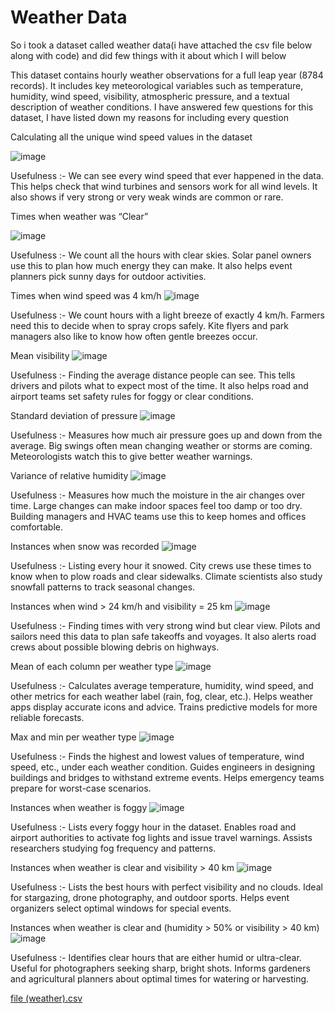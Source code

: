 # Weather Data
So i took a dataset called weather data(i have attached the csv file below along with code) and did few things with it about which I will below 

This dataset contains hourly weather observations for a full leap year (8784 records). It includes key meteorological variables such as temperature, humidity, wind speed, visibility, atmospheric pressure, and a textual description of weather conditions. I have answered few questions for this dataset, I have listed down my reasons for including every question 

Calculating all the unique wind speed values in the dataset 

![image](https://github.com/user-attachments/assets/ede7a6d8-d8ab-4e5b-8376-6899abcce78b)



Usefulness :-  We can see every wind speed that ever happened in the data. This helps check that wind turbines and sensors work for all wind levels. It also shows if very strong or very weak winds are common or rare.

Times when weather was “Clear” 

![image](https://github.com/user-attachments/assets/a1c86902-08cc-41c1-87fe-a772e2f99f84)


Usefulness :- We count all the hours with clear skies. Solar panel owners use this to plan how much energy they can make. It also helps event planners pick sunny days for outdoor activities.

Times when wind speed was 4 km/h
![image](https://github.com/user-attachments/assets/4b70d918-8a89-431f-9806-2f1c5fb3e761)

Usefulness :- We count hours with a light breeze of exactly 4 km/h. Farmers need this to decide when to spray crops safely. Kite flyers and park managers also like to know how often gentle breezes occur.

Mean visibility
![image](https://github.com/user-attachments/assets/102efead-90e4-4cc6-b1b4-b4dc357113e7)


Usefulness :- Finding the average distance people can see. This tells drivers and pilots what to expect most of the time. It also helps road and airport teams set safety rules for foggy or clear conditions.

Standard deviation of pressure
![image](https://github.com/user-attachments/assets/be076864-eba7-4f07-bb7e-526a284106aa)


Usefulness :- Measures how much air pressure goes up and down from the average. Big swings often mean changing weather or storms are coming. Meteorologists watch this to give better weather warnings.

Variance of relative humidity
![image](https://github.com/user-attachments/assets/b50d4e50-00f5-4e3c-86ad-0ec63c9d20c3)


Usefulness :- Measures how much the moisture in the air changes over time. Large changes can make indoor spaces feel too damp or too dry. Building managers and HVAC teams use this to keep homes and offices comfortable.

Instances when snow was recorded
![image](https://github.com/user-attachments/assets/823e64e6-9f17-46b9-a4a3-aa1c6c942cec)


Usefulness :- Listing every hour it snowed. City crews use these times to know when to plow roads and clear sidewalks. Climate scientists also study snowfall patterns to track seasonal changes.

Instances when wind > 24 km/h and visibility = 25 km
![image](https://github.com/user-attachments/assets/2d81393e-41b2-4a73-aee5-8ba888626a07)


Usefulness :- Finding times with very strong wind but clear view. Pilots and sailors need this data to plan safe takeoffs and voyages. It also alerts road crews about possible blowing debris on highways.

Mean of each column per weather type
![image](https://github.com/user-attachments/assets/1b89d235-39b6-4489-b093-996805b83268)


Usefulness :- Calculates average temperature, humidity, wind speed, and other metrics for each weather label (rain, fog, clear, etc.). Helps weather apps display accurate icons and advice. Trains predictive models for more reliable forecasts.

Max and min per weather type
![image](https://github.com/user-attachments/assets/1bc4df62-4872-40c7-ba05-e4f0530dbf53)


Usefulness :- Finds the highest and lowest values of temperature, wind speed, etc., under each weather condition. Guides engineers in designing buildings and bridges to withstand extreme events. Helps emergency teams prepare for worst-case scenarios.

Instances when weather is foggy
![image](https://github.com/user-attachments/assets/2bf7007f-fcba-4365-b266-ff9e4ba0386b)


Usefulness :-  Lists every foggy hour in the dataset. Enables road and airport authorities to activate fog lights and issue travel warnings. Assists researchers studying fog frequency and patterns.

Instances when weather is clear and visibility > 40 km
![image](https://github.com/user-attachments/assets/77ee33e4-e0a7-4c97-9805-c4c62228ccba)


Usefulness :- Lists the best hours with perfect visibility and no clouds. Ideal for stargazing, drone photography, and outdoor sports. Helps event organizers select optimal windows for special events.

Instances when weather is clear and (humidity > 50% or visibility > 40 km)
![image](https://github.com/user-attachments/assets/2fd61822-0eaa-40d3-b90d-a26d7ec371f3)


Usefulness :- Identifies clear hours that are either humid or ultra-clear. Useful for photographers seeking sharp, bright shots. Informs gardeners and agricultural planners about optimal times for watering or harvesting.




[file (weather).csv](https://github.com/user-attachments/files/19865679/file.weather.csv)




